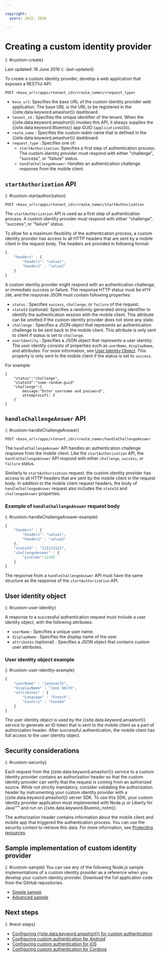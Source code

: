 ```yaml
---

copyright:
  years: 2015, 2016

---
```


# Creating a custom identity provider
{: #custom-create}

Last updated: 16 June 2016
{: .last-updated}


To create a custom identity provider, develop a web application that exposes a RESTful API:

`POST <base_url>/apps/<tenant_id>/<realm_name>/<request_type>`

* `base_url`: Specifies the base URL of the custom identity provider web application. The base URL is the URL to be registered in the {{site.data.keyword.amashort}} dashboard.
* `tenant_id` : Specifies the unique identifier of the tenant. When the {{site.data.keyword.amashort}} invokes this API, it always supplies the {{site.data.keyword.Bluemix}} app GUID (`applicationGUID`).
* `realm_name` : Specifies the custom realm name that is defined in the {{site.data.keyword.amashort}} dashboard.
* `request_type` : Specifies one of:
	* `startAuthorization`: Specifies a first step of authentication process. The custom identity provider must respond with either "challenge", "success", or "failure" status.
	* `handleChallengeAnswer`: Handles an authentication challenge response from the mobile client.

## `startAuthorization` API
{: #custom-startauthorization}

`POST <base_url>/apps/<tenant_id>/<realm_name>/startAuthorization`

The `startAuthorization` API is used as a first step of authentication process. A custom identity provider must respond with either "challenge", "success", or "failure" status.

To allow for a maximum flexibility of the authentication process, a custom identity provider has access to all HTTP headers that are sent by a mobile client in the request body. The headers are provided in following format:

```JavaScript
{
    "headers" : {
    	"header1": "value1",  
    	"header2" : "value2"
    }
}
```

A custom identity provider might respond with an authentication challenge, or immediate success or failure. The response HTTP status must be `HTTP 200`, and the response JSON must contain following properties:

* `status` : Specifies `success`, `challenge`, or `failure` of the request.
* `stateId` (optional): Specifies a randomly generated string identifier to identify the authentication session with the mobile client. This attribute can be omitted if the custom identity provider does not store any state.
* `challenge` : Specifies a JSON object that represents an authentication challenge to be sent back to the mobile client. This attribute is only sent to client if status is set to `challenge`.
* `userIdentity` : Specifies a JSON object that represents a user identity.  The user identity consists of properties such as `userName`, `displayName`, and attributes.  For more information, see [User Identity Object](#custom-user-identity). This property is only sent to the mobile client if the status is set to `success`.

For example:

```
{
	"status":"challenge",
	"stateId":"some-random-guid"
	"challenge":{
		message:"Enter username and password",
		attemptsLeft: 3
	}
}
```

## `handleChallengeAnswer` API
{: #custom-handleChallengeAnswer}

`POST <base_url>/apps/<tenant_id>/<realm_name>/handleChallengeAnswer`

The `handleChallengeAnswer` API handles an authentication challenge response from the mobile client. Like the `startAuthorization` API, the `handleChallengeAnswer` API respond with either `challenge`, `success`, or `failure` status.

Similarly to `startAuthorization` request, the custom identity provider has access to all HTTP headers that are sent by the mobile client in the request body. In addition to the mobile client request headers, the body of `handleChallengeAnswer` request also includes the `stateId` and `challengeAnswer` properties.

### Example of `handleChallengeAnswer` request body
{: #custom-handleChallengeAnswer-example}

```JavaScript
{
    "headers" : {
    	"header1": "value1",  
    	"header2" : "value2"
	},
    "stateId" : "123123123",
    "challengeAnswer" : {
    	"pinCode":12345
 	}
}
```

The response from a `handleChallengeAnswer` API must have the same structure as the response of the `startAuthorization` API.

## User identity object
{: #custom-user-identity}

A response to a successful authentication request must include a user identity object, with the following attributes:
* `userName` : Specifies a unique user name.
* `displayName` : Specifies the display name of the user.
* `attributes` (optional) : Specifies a JSON object that contains custom user attributes.

### User identity object example
{: #custom-user-identity-example}
```JavaScript
{
    "userName" : "janesmith",
    "displayName" : "Jane Smith",
    "attributes" : {
        "Language" : "French",
        "Country" : "Canada"
    }
}
```

The user identity object is used by the {{site.data.keyword.amashort}} service to generate an ID token that is sent to the mobile client as a part of authorization header. After successful authentication, the mobile client has full access to the user identity object.

## Security considerations
{: #custom-security}

Each request from the {{site.data.keyword.amashort}} service to a custom identity provider contains an authorization header so that the custom identity provider can verify that the request is coming from an authorized source. While not strictly mandatory, consider validating the authorization header by instrumenting your custom identity provider with a {{site.data.keyword.amashort}} server SDK. To use this SDK, your custom identity provider application must implemented with Node.js or Liberty for Java&trade;&trade; and run on {{site.data.keyword.Bluemix_notm}}.

The authorization header contains information about the mobile client and mobile app that triggered the authentication process. You can use the security context to retrieve this data. For more information, see [Protecting resources](protecting-resources.html).

## Sample implementation of custom identity provider
{: #custom-sample}
You can use any of the following Node.js sample implementations of a custom identity provider as a reference when you develop your custom identity provider. Download the full application code from the GitHub repositories.

* [Simple sample](https://github.com/ibm-bluemix-mobile-services/bms-mca-custom-identity-provider-sample)
* [Advanced sample](https://github.com/ibm-bluemix-mobile-services/bms-mca-custom-identity-provider-with-user-management)

<!---
 ### JSON structure (simple sample)
{: #custom-sample-json}
This implementation assumes that the supplied authentication challenge answer is a JSON object with the following structure:

```
{
 	username: "my.username",
 	password: "my.password"
 }
 ```

### Custom identity provider sample code (simple sample)
{: #custom-sample-code}
```JavaScript
var express = require('express');
var cfenv = require('cfenv');
var log4js = require('log4js');
var jsonParser = require('body-parser').json();

// Using hardcoded user repository
var userRepository = {
	"john.lennon":      { password: "12345", displayName:"John Lennon", dob:"October 9, 1940"},
	"paul.mccartney":   { password: "67890", displayName:"Paul McCartney", dob:"June 18, 1942"},
	"ringo.starr":      { password: "abcde", displayName:"Ringo Starr", dob: "July 7, 1940"},
	"george.harrison":  { password: "fghij", displayName: "George Harrison", dob:"Feburary 25, 1943"}
}

var app = express();
var logger = log4js.getLogger("CustomIdentityProviderApp");
logger.info("Starting up");

app.post('/apps/:tenantId/:realmName/startAuthorization', jsonParser, function(req, res){
	var tenantId = req.params.tenantId;
	var realmName = req.params.realmName;
	var headers = req.body.headers;

	logger.debug("startAuthorization", tenantId, realmName, headers);

	var responseJson = {
		status: "challenge",
		challenge: {
			text: "Enter username and password"
		}
	};

	res.status(200).json(responseJson);
});

app.post('/apps/:tenantId/:realmName/handleChallengeAnswer', jsonParser, function(req, res){
	var tenantId = req.params.tenantId;
	var realmName = req.params.realmName;
	var challengeAnswer = req.body.challengeAnswer;


	logger.debug("handleChallengeAnswer", tenantId, realmName, challengeAnswer);

	var username = req.body.challengeAnswer["username"];
	var password = req.body.challengeAnswer["password"];

	var userObject = userRepository[username];

	var responseJson = { status: "failure" };

	if (userObject && userObject.password == password ){
		logger.debug("Login success for userId ::", username);
		responseJson.status = "success";
		responseJson.userIdentity = {
			userName: username,
			displayName: userObject.displayName,
			attributes: {
				dob: userObject.dob
			}
		}
	} else {
		logger.debug("Login failure for userId ::", username);
	}

	res.status(200).json(responseJson);
});

app.use(function(req, res, next){
	res.status(404).send("This is not the URL you're looking for");
});

var server = app.listen(cfenv.getAppEnv().port, function () {
	var host = server.address().address;
	var port = server.address().port;
	logger.info('Server listening at %s:%s', host, port);
});
```
--->

## Next steps
{: #next-steps}
* [Configuring {{site.data.keyword.amashort}} for custom authentication](custom-auth-config-mca.html)
* [Configuring custom authentication for Android](custom-auth-android.html)
* [Configuring custom authentication for iOS](custom-auth-ios.html)
* [Configuring custom authentication for Cordova](custom-auth-cordova.html)
